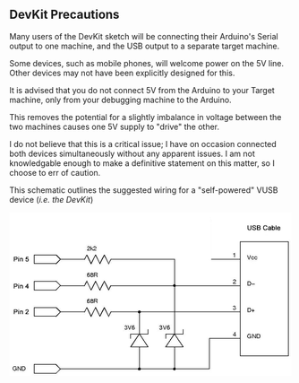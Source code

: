 ## DevKit Precautions
Many users of the DevKit sketch will be connecting their Arduino's Serial output to one machine, and the USB output to a separate target machine.

Some devices, such as mobile phones, will welcome power on the 5V line. Other devices may not have been explicitly designed for this.

It is advised that you do not connect 5V from the Arduino to your Target machine, only from your debugging machine to the Arduino.

This removes the potential for a slightly imbalance in voltage between the two machines causes one 5V supply to "drive" the other.

I do not believe that this is a critical issue; I have on occasion connected both devices simultaneously without any apparent issues. I am not knowledgable enough to make a definitive statement on this matter, so I choose to err of caution.

This schematic outlines the suggested wiring for a "self-powered" VUSB device (*i.e. the DevKit*)

![schematic for self powered vusb](./self-powered-schematic.jpg)